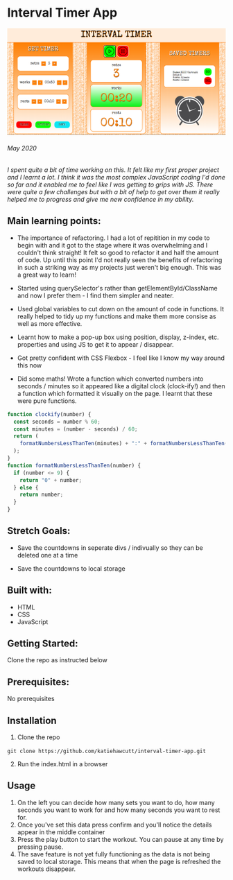 # Interval Timer App

![Interval Timer](./Images/interval-timer-screenshot.PNG)

###### May 2020

_I spent quite a bit of time working on this. It felt like my first proper project and I learnt a lot. I think it was the most complex JavaScript coding I'd done so far and it enabled me to feel like I was getting to grips with JS. There were quite a few challenges but with a bit of help to get over them it really helped me to progress and give me new confidence in my ability._

## Main learning points:

- The importance of refactoring. I had a lot of repitition in my code to begin with and it got to the stage where it was overwhelming and I couldn't think straight! It felt so good to refactor it and half the amount of code. Up until this point I'd not really seen the benefits of refactoring in such a striking way as my projects just weren't big enough. This was a great way to learn!

- Started using querySelector's rather than getElementById/ClassName and now I prefer them - I find them simpler and neater.

- Used global variables to cut down on the amount of code in functions. It really helped to tidy up my functions and make them more consise as well as more effective.

- Learnt how to make a pop-up box using position, display, z-index, etc. properties and using JS to get it to appear / disappear.

- Got pretty confident with CSS Flexbox - I feel like I know my way around this now

- Did some maths! Wrote a function which converted numbers into seconds / minutes so it appeared like a digital clock (clock-ify!) and then a function which formatted it visually on the page. I learnt that these were pure functions.

```javascript
function clockify(number) {
  const seconds = number % 60;
  const minutes = (number - seconds) / 60;
  return (
    formatNumbersLessThanTen(minutes) + ":" + formatNumbersLessThanTen(seconds)
  );
}
function formatNumbersLessThanTen(number) {
  if (number <= 9) {
    return "0" + number;
  } else {
    return number;
  }
}
```

## Stretch Goals:

- Save the countdowns in seperate divs / indivually so they can be deleted one at a time

- Save the countdowns to local storage

## Built with:

- HTML
- CSS
- JavaScript

## Getting Started:

Clone the repo as instructed below

## Prerequisites:

No prerequisites

## Installation

1.  Clone the repo

`git clone https://github.com/katiehawcutt/interval-timer-app.git`

2. Run the index.html in a browser

## Usage

1. On the left you can decide how many sets you want to do, how many seconds you want to work for and how many seconds you want to rest for.
2. Once you've set this data press confirm and you'll notice the details appear in the middle container
3. Press the play button to start the workout. You can pause at any time by pressing pause.
4. The save feature is not yet fully functioning as the data is not being saved to local storage. This means that when the page is refreshed the workouts disappear.
